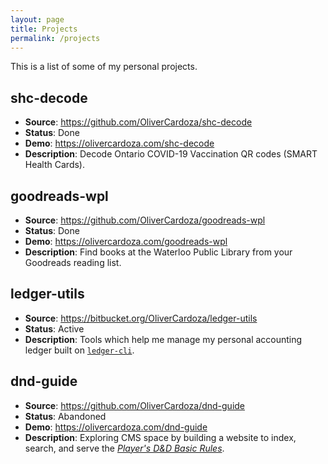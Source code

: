 ```yaml
---
layout: page
title: Projects
permalink: /projects
---
```

This is a list of some of my personal projects.

## shc-decode
* **Source**: <https://github.com/OliverCardoza/shc-decode>
* **Status**: Done
* **Demo**: <https://olivercardoza.com/shc-decode>
* **Description**: Decode Ontario COVID-19 Vaccination QR codes (SMART Health Cards).

## goodreads-wpl
* **Source**: <https://github.com/OliverCardoza/goodreads-wpl>
* **Status**: Done
* **Demo**: <https://olivercardoza.com/goodreads-wpl>
* **Description**: Find books at the Waterloo Public Library from your Goodreads
reading list.

## ledger-utils
* **Source**: <https://bitbucket.org/OliverCardoza/ledger-utils>
* **Status**: Active
* **Description**: Tools which help me manage my personal accounting ledger built
on [`ledger-cli`](http://ledger-cli.org/).

## dnd-guide
* **Source**: <https://github.com/OliverCardoza/dnd-guide>
* **Status**: Abandoned
* **Demo**: <https://olivercardoza.com/dnd-guide>
* **Description**: Exploring CMS space by building a website to index, search,
and serve the [*Player's D&D Basic Rules*](
http://dnd.wizards.com/articles/features/basicrules).
